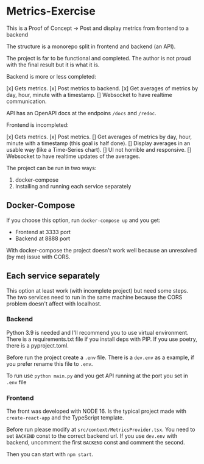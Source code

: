 # Metrics-Exercise

This is a Proof of Concept -> Post and display metrics from frontend to a backend

The structure is a monorepo split in frontend and backend (an API).

The project is far to be functional and completed. The author is not proud with the final result but it is what it is.

Backend is more or less completed:

[x] Gets metrics.
[x] Post metrics to backend.
[x] Get averages of metrics by day, hour, minute with a timestamp.
[] Websocket to have realtime communication.

API has an OpenAPI docs at the endpoins `/docs` and `/redoc`.

Frontend is incompleted:

[x] Gets metrics.
[x] Post metrics.
[] Get averages of metrics by day, hour, minute with a timestamp (this goal is half done).
[] Display averages in an usable way (like a Time-Series chart).
[] UI not horrible and responsive.
[] Websocket to have realtime updates of the averages.

The project can be run in two ways:

1. docker-compose
2. Installing and running each service separately

## Docker-Compose

If you choose this option, run `docker-compose up` and you get:

- Frontend at 3333 port
- Backend at 8888 port

With docker-compose the project doesn't work well because an unresolved (by me) issue with CORS.

## Each service separately

This option at least work (with incomplete project) but need some steps. The two services need to run in the same machine because the CORS problem doesn't affect with localhost.

### Backend

Python 3.9 is needed and I'll recommend you to use virtual environment. There is a requirements.txt file if you install deps with PIP. If you use poetry, there is a pyproject.toml.

Before run the project create a `.env` file. There is a `dev.env` as a example, if you prefer rename this file to `.env`.

To run use `python main.py` and you get API running at the port you set in `.env` file

### Frontend

The front was developed with NODE 16. Is the typical project made with `create-react-app` and the TypeScript template.

Before run please modify at `src/context/MetricsProvider.tsx`. You need to set `BACKEND` const to the correct backend url. If you use `dev.env` with backend, uncomment the first `BACKEND` const and comment the second.

Then you can start with `npm start`.
